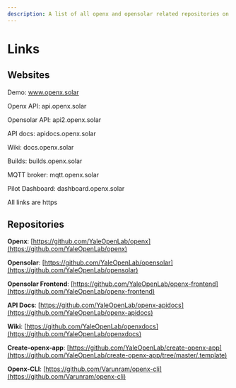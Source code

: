 ```yaml
---
description: A list of all openx and opensolar related repositories on GitHub.
---
```


# Links

## Websites

Demo: www.openx.solar

Openx API: api.openx.solar

Opensolar API: api2.openx.solar

API docs: apidocs.openx.solar

Wiki: docs.openx.solar

Builds: builds.openx.solar

MQTT broker: mqtt.openx.solar

Pilot Dashboard: dashboard.openx.solar

  
All links are https

## Repositories

**Openx**: [https://github.com/YaleOpenLab/openx](https://github.com/YaleOpenLab/openx)

**Opensolar**: [https://github.com/YaleOpenLab/opensolar](https://github.com/YaleOpenLab/opensolar)

**Opensolar Frontend**: [https://github.com/YaleOpenLab/openx-frontend](https://github.com/YaleOpenLab/openx-frontend)

**API Docs**: [https://github.com/YaleOpenLab/openx-apidocs](https://github.com/YaleOpenLab/openx-apidocs)

**Wiki**: [https://github.com/YaleOpenLab/openxdocs](https://github.com/YaleOpenLab/openxdocs)

**Create-openx-app**:  [https://github.com/YaleOpenLab/create-openx-app](https://github.com/YaleOpenLab/create-openx-app/tree/master/.template)

**Openx-CLI**: [https://github.com/Varunram/openx-cli](https://github.com/Varunram/openx-cli)



